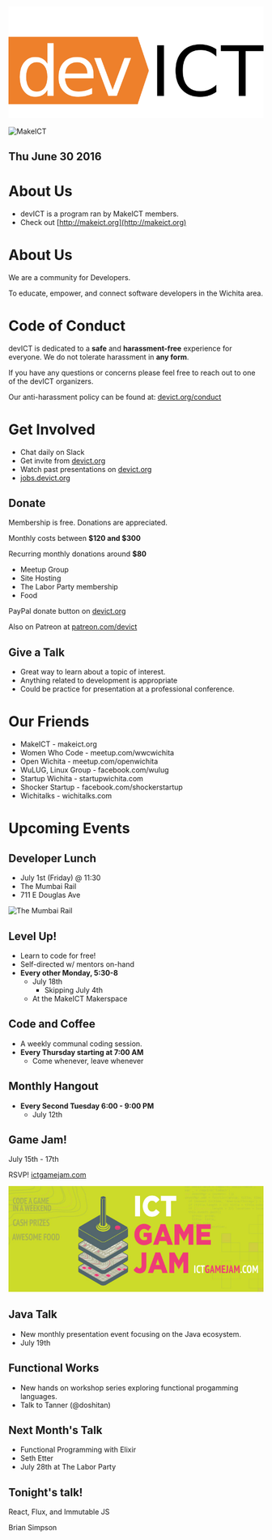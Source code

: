 ![devICT](https://raw.githubusercontent.com/devict/Graphics/master/devict-logo.png)

![MakeICT](http://makeict.org/w/images/1/19/Logo-secondary.svg)

## Thu June 30 2016


# About Us
* devICT is a program ran by MakeICT members.
* Check out [http://makeict.org](http://makeict.org)


# About Us
We are a community for Developers.

To educate, empower, and connect software developers in the Wichita area.


# Code of Conduct
devICT is dedicated to a **safe** and **harassment-free** experience for
everyone. We do not tolerate harassment in **any form**.

If you have any questions or concerns please feel free to reach out to one
of the devICT organizers.

Our anti-harassment policy can be found at:
[devict.org/conduct](https://devict.org/conduct)



# Get Involved
* Chat daily on Slack
 * Get invite from [devict.org](http://devict.org)
* Watch past presentations on [devict.org](http://devict.org)
* [jobs.devict.org](http://jobs.devict.org)


## Donate
Membership is free. Donations are appreciated.

Monthly costs between **$120 and $300**

Recurring monthly donations around **$80**

* Meetup Group
* Site Hosting
* The Labor Party membership
* Food

PayPal donate button on [devict.org](http://devict.org)

Also on Patreon at [patreon.com/devict](https://patreon.com/devict)


## Give a Talk
* Great way to learn about a topic of interest.
* Anything related to development is appropriate
* Could be practice for presentation at a professional conference.



# Our Friends

* MakeICT - makeict.org
* Women Who Code - meetup.com/wwcwichita
* Open Wichita - meetup.com/openwichita
* WuLUG, Linux Group - facebook.com/wulug
* Startup Wichita - startupwichita.com
* Shocker Startup - facebook.com/shockerstartup
* Wichitalks - wichitalks.com



# Upcoming Events


## Developer Lunch
* July 1st (Friday) @ 11:30
* The Mumbai Rail
 * 711 E Douglas Ave

![The Mumbai Rail](http://themumbairail.com/wp-content/uploads/2015/04/mumbai-rail-logo2.jpg)


## Level Up!
* Learn to code for free!
* Self-directed w/ mentors on-hand
* **Every other Monday, 5:30-8**
  * July 18th
    * Skipping July 4th
  * At the MakeICT Makerspace


## Code and Coffee
* A weekly communal coding session.
* **Every Thursday starting at 7:00 AM**
  * Come whenever, leave whenever


## Monthly Hangout
* **Every Second Tuesday 6:00 - 9:00 PM**
  * July 12th


## Game Jam!
July 15th - 17th

RSVP! [ictgamejam.com](http://ictgamejam.com/)

![game jam](gamejam.png)


## Java Talk

* New monthly presentation event focusing on the Java ecosystem.
* July 19th


## Functional Works

* New hands on workshop series exploring functional progamming languages.
* Talk to Tanner (@doshitan)


## Next Month's Talk
* Functional Programming with Elixir
* Seth Etter
* July 28th at The Labor Party


## Tonight's talk!

React, Flux, and Immutable JS

Brian Simpson
